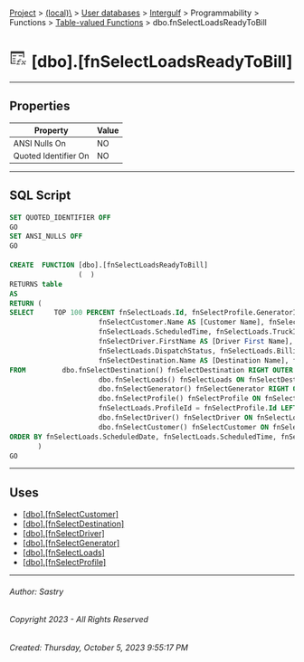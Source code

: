 #### 

[Project](../../../../../../index.md) > [(local)\\](../../../../../index.md) > [User databases](../../../../index.md) > [Intergulf](../../../index.md) > Programmability > Functions > [Table-valued Functions](Table-valued_Functions.md) > dbo.fnSelectLoadsReadyToBill

# ![Table-valued Functions](../../../../../../Images/Function_Table32.png) [dbo].[fnSelectLoadsReadyToBill]

---

## <a name="#properties"></a>Properties

| Property | Value |
|---|---|
| ANSI Nulls On | NO |
| Quoted Identifier On | NO |


---

## <a name="#sqlscript"></a>SQL Script

```sql
SET QUOTED_IDENTIFIER OFF
GO
SET ANSI_NULLS OFF
GO

CREATE  FUNCTION [dbo].[fnSelectLoadsReadyToBill]
                 (  )
RETURNS table
AS
RETURN (
SELECT     TOP 100 PERCENT fnSelectLoads.Id, fnSelectProfile.GeneratorId, fnSelectGenerator.Name AS [Generator Name], 
                      fnSelectCustomer.Name AS [Customer Name], fnSelectLoads.ProfileId AS [Profile Number], fnSelectLoads.ScheduledDate, 
                      fnSelectLoads.ScheduledTime, fnSelectLoads.TruckId, fnSelectLoads.ActualDate, fnSelectLoads.ActualTime, 
                      fnSelectDriver.FirstName AS [Driver First Name], fnSelectDriver.LastName AS [Driver Last Name], fnSelectProfile.ProfileType, 
                      fnSelectLoads.DispatchStatus, fnSelectLoads.BillingDepartment, fnSelectLoads.BillingStatus, fnSelectLoads.CustomerId, 
                      fnSelectDestination.Name AS [Destination Name], fnSelectLoads.VesselTank
FROM         dbo.fnSelectDestination() fnSelectDestination RIGHT OUTER JOIN
                      dbo.fnSelectLoads() fnSelectLoads ON fnSelectDestination.Id = fnSelectLoads.DestinationId LEFT OUTER JOIN
                      dbo.fnSelectGenerator() fnSelectGenerator RIGHT OUTER JOIN
                      dbo.fnSelectProfile() fnSelectProfile ON fnSelectGenerator.Id = fnSelectProfile.GeneratorId ON 
                      fnSelectLoads.ProfileId = fnSelectProfile.Id LEFT OUTER JOIN
                      dbo.fnSelectDriver() fnSelectDriver ON fnSelectLoads.DriverId = fnSelectDriver.Id LEFT OUTER JOIN
                      dbo.fnSelectCustomer() fnSelectCustomer ON fnSelectLoads.CustomerId = fnSelectCustomer.Id
ORDER BY fnSelectLoads.ScheduledDate, fnSelectLoads.ScheduledTime, fnSelectLoads.TruckId
       )
GO

```


---

## <a name="#uses"></a>Uses

* [[dbo].[fnSelectCustomer]](dbo_fnSelectCustomer.md)
* [[dbo].[fnSelectDestination]](dbo_fnSelectDestination.md)
* [[dbo].[fnSelectDriver]](dbo_fnSelectDriver.md)
* [[dbo].[fnSelectGenerator]](dbo_fnSelectGenerator.md)
* [[dbo].[fnSelectLoads]](dbo_fnSelectLoads.md)
* [[dbo].[fnSelectProfile]](dbo_fnSelectProfile.md)


---

###### Author:  Sastry

###### Copyright 2023 - All Rights Reserved

###### Created: Thursday, October 5, 2023 9:55:17 PM

